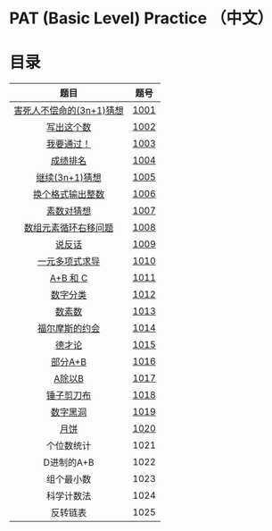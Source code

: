 # PAT (Basic Level) Practice （中文）

# 目录

|                             题目                             |                             题号                             |
| :----------------------------------------------------------: | :----------------------------------------------------------: |
| [害死人不偿命的(3n+1)猜想](https://pintia.cn/problem-sets/994805260223102976/problems/994805325918486528) | [1001](https://github.com/wcy21/PAT/blob/master/BASIC_LEVEL_CPP/src/1001.cpp) |
| [写出这个数](https://pintia.cn/problem-sets/994805260223102976/problems/994805324509200384) | [1002](https://github.com/wcy21/PAT/blob/master/BASIC_LEVEL_CPP/src/1002.cpp) |
| [我要通过！](https://pintia.cn/problem-sets/994805260223102976/problems/994805323154440192) | [1003](https://github.com/wcy21/PAT/blob/master/BASIC_LEVEL_CPP/src/1003.cpp) |
| [成绩排名](https://pintia.cn/problem-sets/994805260223102976/problems/994805321640296448) | [1004](https://github.com/wcy21/PAT/blob/master/BASIC_LEVEL_CPP/src/1004.cpp) |
| [继续(3n+1)猜想](https://pintia.cn/problem-sets/994805260223102976/problems/994805320306507776) | [1005](https://github.com/wcy21/PAT/blob/master/BASIC_LEVEL_CPP/src/1005.cpp) |
| [换个格式输出整数](https://pintia.cn/problem-sets/994805260223102976/problems/994805318855278592) | [1006](https://github.com/wcy21/PAT/blob/master/BASIC_LEVEL_CPP/src/1006.cpp) |
| [素数对猜想](https://pintia.cn/problem-sets/994805260223102976/problems/994805317546655744) | [1007](https://github.com/wcy21/PAT/blob/master/BASIC_LEVEL_CPP/src/1007.cpp) |
| [数组元素循环右移问题](https://pintia.cn/problem-sets/994805260223102976/problems/994805316250615808) | [1008](https://github.com/wcy21/PAT/blob/master/BASIC_LEVEL_CPP/src/1008.cpp) |
| [说反话](https://pintia.cn/problem-sets/994805260223102976/problems/994805314941992960) | [1009](https://github.com/wcy21/PAT/blob/master/BASIC_LEVEL_CPP/src/1009.cpp) |
| [一元多项式求导](https://pintia.cn/problem-sets/994805260223102976/problems/994805313708867584) | [1010](https://github.com/wcy21/PAT/blob/master/BASIC_LEVEL_CPP/src/1010.cpp) |
| [A+B 和 C](https://pintia.cn/problem-sets/994805260223102976/problems/994805312417021952) | [1011](https://github.com/wcy21/PAT/blob/master/BASIC_LEVEL_CPP/src/1011.cpp) |
| [数字分类](https://pintia.cn/problem-sets/994805260223102976/problems/994805311146147840) | [1012](https://github.com/wcy21/PAT/blob/master/BASIC_LEVEL_CPP/src/1012.cpp) |
| [数素数](https://pintia.cn/problem-sets/994805260223102976/problems/994805309963354112) | [1013](https://github.com/wcy21/PAT/blob/master/BASIC_LEVEL_CPP/src/1013.cpp) |
| [福尔摩斯的约会](https://pintia.cn/problem-sets/994805260223102976/problems/994805308755394560) | [1014](https://github.com/wcy21/PAT/blob/master/BASIC_LEVEL_CPP/src/1014.cpp) |
| [德才论](https://pintia.cn/problem-sets/994805260223102976/problems/994805307551629312) | [1015](https://github.com/wcy21/PAT/blob/master/BASIC_LEVEL_CPP/src/1015.cpp) |
| [部分A+B](https://pintia.cn/problem-sets/994805260223102976/problems/994805306310115328) | [1016](https://github.com/wcy21/PAT/blob/master/BASIC_LEVEL_CPP/src/1016.cpp) |
| [A除以B](https://pintia.cn/problem-sets/994805260223102976/problems/994805305181847552) | [1017](https://github.com/wcy21/PAT/blob/master/BASIC_LEVEL_CPP/src/1017.cpp) |
| [锤子剪刀布](https://pintia.cn/problem-sets/994805260223102976/problems/994805304020025344) | [1018](https://github.com/wcy21/PAT/blob/master/BASIC_LEVEL_CPP/src/1018.cpp) |
| [数字黑洞](https://pintia.cn/problem-sets/994805260223102976/problems/994805302786899968) | [1019](https://github.com/wcy21/PAT/blob/master/BASIC_LEVEL_CPP/src/1019.cpp) |
| [月饼](https://pintia.cn/problem-sets/994805260223102976/problems/994805301562163200) | [1020](https://github.com/wcy21/PAT/blob/master/BASIC_LEVEL_CPP/src/1020.cpp) |
|                          个位数统计                          |                             1021                             |
|                          D进制的A+B                          |                             1022                             |
|                          组个最小数                          |                             1023                             |
|                          科学计数法                          |                             1024                             |
|                           反转链表                           |                             1025                             |



